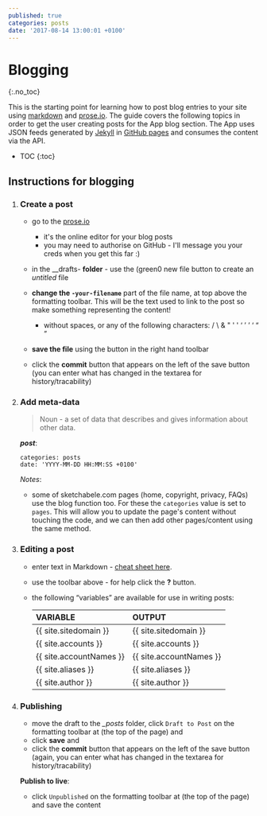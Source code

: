 ```yaml
---
published: true
categories: posts
date: '2017-08-14 13:00:01 +0100'
---
```

# Blogging
{:.no_toc}

This is the starting point for learning how to post blog entries to your site using [markdown](http://daringfireball.net/projects/markdown/) and [prose.io](http://prose.io/).  The guide covers the following
topics in order to get the user creating posts for the App blog section. The App uses JSON feeds generated by [Jekyll](https://jekyllrb.com/) in [GitHub pages](https://pages.github.com/) and consumes the content via the API.

<!--excerpt-->

* TOC
{:toc}

## Instructions for blogging

1. ### Create a post

	- go to the [prose.io](http://prose.io/)
    	- it's the online editor for your blog posts
        - you may need to authorise on GitHub - I'll message you your creds when you get this far :)
	- in the _\_drafts- **folder** - use the (green0 new file button to create an _untitled_ file
	- **change the `-your-filename`** part of the file name, at top above the formatting toolbar. This will be the text used to link to the post so make something representing the content!
	    - without spaces, or any of the following characters:  /  \  &  "  '  '  ‘  ’  ’  ‘  “  ”

	- **save the file** using the button in the right hand toolbar

    - click the **commit** button that appears on the left of the save button (you can enter what has changed in the textarea for history/tracability)

1. ### Add meta-data

    > Noun - a set of data that describes and gives information about other data.

    **_post_**:

    ```
    categories: posts
    date: 'YYYY-MM-DD HH:MM:SS +0100'
    ```

	_Notes_:

    - some of sketchabele.com pages (home, copyright, privacy, FAQs) use the blog function too. For these the `categories` value is set to `pages`. This will allow you to update the page's content without touching the code, and we can then add other pages/content using the same method.

1. ### Editing a post

	- enter text in Markdown - [cheat sheet here](http://daringfireball.net/projects/markdown/).
    - use the toolbar above - for help click the **?** button.
    - the following “variables” are available for use in writing posts:

        | VARIABLE | OUTPUT |
        | :------------- | :------------- |
        | \{\{ site.sitedomain \}\} | {{ site.sitedomain }} |
        | \{\{ site.accounts \}\} | {{ site.accounts }} |
        | \{\{ site.accountNames \}\} | {{ site.accountNames }} |
        | \{\{ site.aliases \}\} | {{ site.aliases }} |
        | \{\{ site.author \}\} | {{ site.author }} |

1. ### Publishing

    - move the draft to the _\_posts_ folder, click `Draft to Post` on the formatting toolbar at (the top of the page) and
    - click **save** and
    - click the **commit** button that appears on the left of the save button (again, you can enter what has changed in the textarea for history/tracability)

    **Publish to live**:
    - click `Unpublished` on the formatting toolbar at (the top of the page) and save the content
